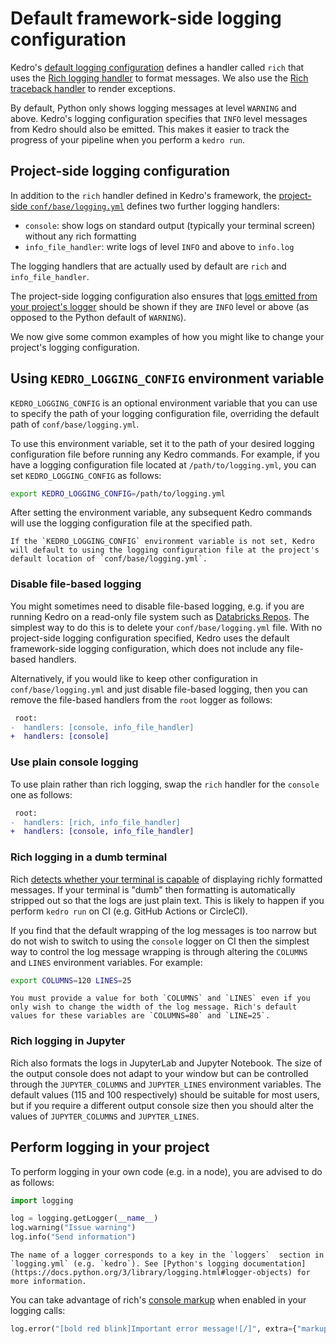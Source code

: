 
# Default framework-side logging configuration

Kedro's [default logging configuration](https://github.com/kedro-org/kedro/blob/main/kedro/framework/project/default_logging.yml) defines a handler called `rich` that uses the [Rich logging handler](https://rich.readthedocs.io/en/stable/logging.html) to format messages. We also use the [Rich traceback handler](https://rich.readthedocs.io/en/stable/traceback.html) to render exceptions.

By default, Python only shows logging messages at level `WARNING` and above. Kedro's logging configuration specifies that `INFO` level messages from Kedro should also be emitted. This makes it easier to track the progress of your pipeline when you perform a `kedro run`.

## Project-side logging configuration

In addition to the `rich` handler defined in Kedro's framework, the [project-side `conf/base/logging.yml`](https://github.com/kedro-org/kedro/blob/main/kedro/templates/project/%7B%7B%20cookiecutter.repo_name%20%7D%7D/conf/base/logging.yml) defines two further logging handlers:
* `console`: show logs on standard output (typically your terminal screen) without any rich formatting
* `info_file_handler`: write logs of level `INFO` and above to `info.log`

The logging handlers that are actually used by default are `rich` and `info_file_handler`.

The project-side logging configuration also ensures that [logs emitted from your project's logger](#perform-logging-in-your-project) should be shown if they are `INFO` level or above (as opposed to the Python default of `WARNING`).

We now give some common examples of how you might like to change your project's logging configuration.

## Using `KEDRO_LOGGING_CONFIG` environment variable

`KEDRO_LOGGING_CONFIG` is an optional environment variable that you can use to specify the path of your logging configuration file, overriding the default path of `conf/base/logging.yml`.

To use this environment variable, set it to the path of your desired logging configuration file before running any Kedro commands. For example, if you have a logging configuration file located at `/path/to/logging.yml`, you can set `KEDRO_LOGGING_CONFIG` as follows:

```bash
export KEDRO_LOGGING_CONFIG=/path/to/logging.yml
```

After setting the environment variable, any subsequent Kedro commands will use the logging configuration file at the specified path.

```{note}
If the `KEDRO_LOGGING_CONFIG` environment variable is not set, Kedro will default to using the logging configuration file at the project's default location of `conf/base/logging.yml`.
```
### Disable file-based logging

You might sometimes need to disable file-based logging, e.g. if you are running Kedro on a read-only file system such as [Databricks Repos](https://docs.databricks.com/repos/index.html). The simplest way to do this is to delete your `conf/base/logging.yml` file. With no project-side logging configuration specified, Kedro uses the default framework-side logging configuration, which does not include any file-based handlers.

Alternatively, if you would like to keep other configuration in `conf/base/logging.yml` and just disable file-based logging, then you can remove the file-based handlers from the `root` logger as follows:
```diff
 root:
-  handlers: [console, info_file_handler]
+  handlers: [console]
```

### Use plain console logging

To use plain rather than rich logging, swap the `rich` handler for the `console` one as follows:

```diff
 root:
-  handlers: [rich, info_file_handler]
+  handlers: [console, info_file_handler]
```

### Rich logging in a dumb terminal

Rich [detects whether your terminal is capable](https://rich.readthedocs.io/en/stable/console.html#terminal-detection) of displaying richly formatted messages. If your terminal is "dumb" then formatting is automatically stripped out so that the logs are just plain text. This is likely to happen if you perform `kedro run` on CI (e.g. GitHub Actions or CircleCI).

If you find that the default wrapping of the log messages is too narrow but do not wish to switch to using the `console` logger on CI then the simplest way to control the log message wrapping is through altering the `COLUMNS` and `LINES` environment variables. For example:

```bash
export COLUMNS=120 LINES=25
```

```{note}
You must provide a value for both `COLUMNS` and `LINES` even if you only wish to change the width of the log message. Rich's default values for these variables are `COLUMNS=80` and `LINE=25`.
```

### Rich logging in Jupyter

Rich also formats the logs in JupyterLab and Jupyter Notebook. The size of the output console does not adapt to your window but can be controlled through the `JUPYTER_COLUMNS` and `JUPYTER_LINES` environment variables. The default values (115 and 100 respectively) should be suitable for most users, but if you require a different output console size then you should alter the values of `JUPYTER_COLUMNS` and `JUPYTER_LINES`.

## Perform logging in your project

To perform logging in your own code (e.g. in a node), you are advised to do as follows:

```python
import logging

log = logging.getLogger(__name__)
log.warning("Issue warning")
log.info("Send information")
```

```{note}
The name of a logger corresponds to a key in the `loggers`  section in `logging.yml` (e.g. `kedro`). See [Python's logging documentation](https://docs.python.org/3/library/logging.html#logger-objects) for more information.
```

You can take advantage of rich's [console markup](https://rich.readthedocs.io/en/stable/markup.html) when enabled in your logging calls:
```python
log.error("[bold red blink]Important error message![/]", extra={"markup": True})
```
